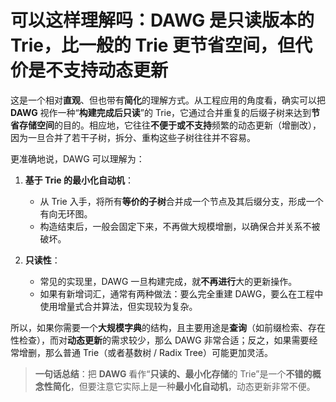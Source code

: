 # 可以这样理解吗：DAWG 是只读版本的 Trie，比一般的 Trie 更节省空间，但代价是不支持动态更新

这是一个相对**直观**、但也带有**简化**的理解方式。从工程应用的角度看，确实可以把 **DAWG** 视作一种“**构建完成后只读**”的 Trie，它通过合并重复的后缀子树来达到**节省存储空间**的目的。相应地，它往往**不便于或不支持**频繁的动态更新（增删改），因为一旦合并了若干子树，拆分、重构这些子树往往并不容易。

更准确地说，DAWG 可以理解为：

1. **基于 Trie 的最小化自动机**：

   - 从 Trie 入手，将所有**等价的子树**合并成一个节点及其后缀分支，形成一个有向无环图。
   - 构造结束后，一般会固定下来，不再做大规模增删，以确保合并关系不被破坏。

2. **只读性**：
   - 常见的实现里，DAWG 一旦构建完成，就**不再进行**大的更新操作。
   - 如果有新增词汇，通常有两种做法：要么完全重建 DAWG，要么在工程中使用增量式合并算法，但实现较为复杂。

所以，如果你需要一个**大规模字典**的结构，且主要用途是**查询**（如前缀检索、存在性检查），而对**动态更新**的需求较少，那么 DAWG 非常合适；反之，如果需要经常增删，那么普通 Trie（或者基数树 / Radix Tree）可能更加灵活。

> **一句话总结**：把 **DAWG** 看作“**只读的、最小化存储**的 Trie”是一个**不错的概念性简化**，但要注意它实际上是一种**最小化自动机**，动态更新非常不便。
